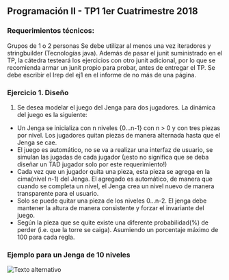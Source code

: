 ## Programación II - TP1 1er Cuatrimestre 2018

### Requerimientos técnicos:

Grupos de 1 o 2 personas
Se debe utilizar al menos una vez iteradores y stringbuilder (Tecnologías java).
Además de pasar el junit suministrado en el TP, la cátedra testeará los ejercicios con otro junit
adicional, por lo que se recomienda armar un junit propio para probar, antes de entregar el TP.
Se debe escribir el Irep del ej1 en el informe de no más de una página.

### Ejercicio 1. Diseño

1. Se desea modelar el juego del Jenga para dos jugadores. La dinámica del juego es la siguiente:

- Un Jenga se inicializa con n niveles {0…n-1} con n > 0 y con tres piezas por nivel.
  Los jugadores quitan piezas de manera alternada hasta que el Jenga se cae.
- El juego es automático, no se va a realizar una interfaz de usuario, se simulan las jugadas de
  cada jugador (¡esto no significa que se deba diseñar un TAD jugador solo por este
  requerimiento!)
- Cada vez que un jugador quita una pieza, esta pieza se agrega en la cima(nivel n-1) del Jenga.
  El agregado es automático, de manera que cuando se completa un nivel, el Jenga crea un nivel
  nuevo de manera transparente para el usuario.
- Solo se puede quitar una pieza de los niveles 0...n-2.
  El jenga debe mantener la altura de manera consistente y forzar el invariante del juego.
- Según la pieza que se quite existe una diferente probabilidad(%) de perder (i.e. que la torre se
  caiga). Asumiendo un porcentaje máximo de 100 para cada regla.

### Ejemplo para un Jenga de 10 niveles

![Texto alternativo](/probabilidades.jpg)
